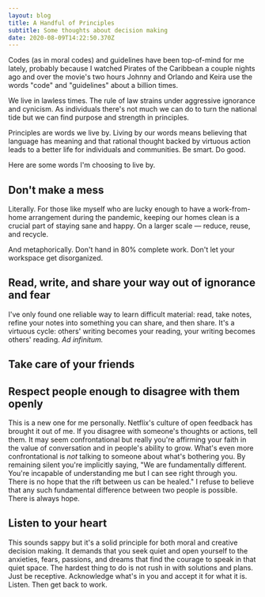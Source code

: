 ```yaml
---
layout: blog
title: A Handful of Principles
subtitle: Some thoughts about decision making
date: 2020-08-09T14:22:50.370Z
---
```

Codes (as in moral codes) and guidelines have been top-of-mind for me lately, probably because I watched Pirates of the Caribbean a couple nights ago and over the movie's two hours Johnny and Orlando and Keira use the words "code" and "guidelines" about a billion times. 

We live in lawless times. The rule of law strains under aggressive ignorance and cynicism. As individuals there's not much we can do to turn the national tide but we can find purpose and strength in principles.

Principles are words we live by. Living by our words means believing that language has meaning and that rational thought backed by virtuous action leads to a better life for individuals and communities. Be smart. Do good.

Here are some words I'm choosing to live by.

## Don't make a mess

Literally. For those like myself who are lucky enough to have a work-from-home arrangement during the pandemic, keeping our homes clean is a crucial part of staying sane and happy. On a larger scale — reduce, reuse, and recycle.

And metaphorically. Don't hand in 80% complete work. Don't let your workspace get disorganized.

## Read, write, and share your way out of ignorance and fear

I've only found one reliable way to learn difficult material: read, take notes, refine your notes into something you can share, and then share. It's a virtuous cycle: others' writing becomes your reading, your writing becomes others' reading. *Ad infinitum.*



## Take care of your friends

## Respect people enough to disagree with them openly

This is a new one for me personally. Netflix's culture of open feedback has brought it out of me. If you disagree with someone's thoughts or actions, tell them. It may seem confrontational but really you're affirming your faith in the value of conversation and in people's ability to grow. What's even more confrontational is *not* talking to someone about what's bothering you. By remaining silent you're implicitly saying, "We are fundamentally different. You're incapable of understanding me but I can see right through you. There is no hope that the rift between us can be healed." I refuse to believe that any such fundamental difference between two people is possible. There is always hope.

## Listen to your heart

This sounds sappy but it's a solid principle for both moral and creative decision making. It demands that you seek quiet and open yourself to the anxieties, fears, passions, and dreams that find the courage to speak in that quiet space. The hardest thing to do is not rush in with solutions and plans. Just be receptive. Acknowledge what's in you and accept it for what it is. Listen. Then get back to work.